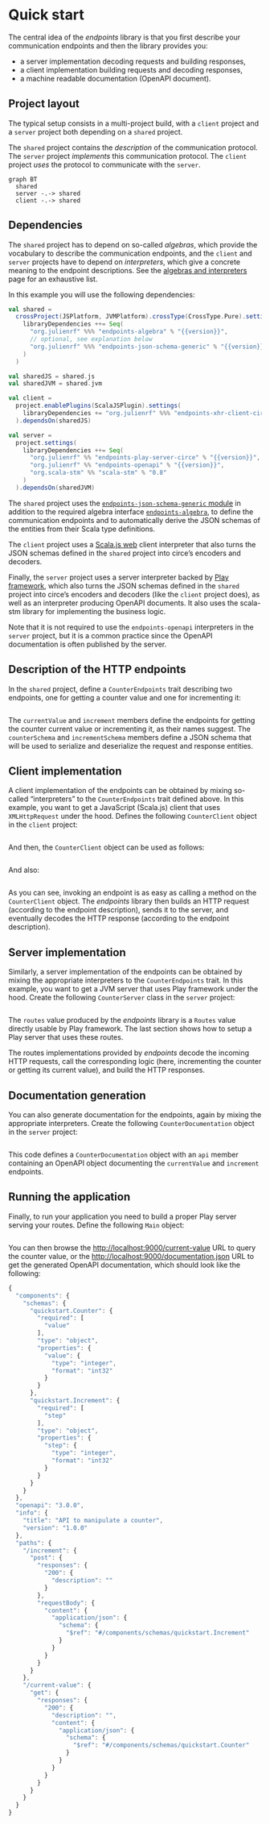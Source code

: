 # Quick start

The central idea of the *endpoints* library is that you first describe your
communication endpoints and then the library provides you:

- a server implementation decoding requests and building responses,
- a client implementation building requests and decoding responses,
- a machine readable documentation (OpenAPI document).

## Project layout

The typical setup consists in a multi-project build, with
a `client` project and a `server` project both depending on a `shared`
project.

The `shared` project contains the *description* of the communication
protocol. The `server` project *implements* this communication protocol.
The `client` project *uses* the protocol to communicate with the `server`.

~~~ mermaid
graph BT
  shared
  server -.-> shared
  client -.-> shared
~~~

## Dependencies

The `shared` project has to depend on so-called *algebras*, which provide the vocabulary
to describe the communication endpoints, and the `client` and `server` projects
have to depend on *interpreters*, which give a concrete meaning to the endpoint descriptions.
See the [algebras and interpreters](algebras-and-interpreters.md) page for an exhaustive
list.

In this example you will use the following dependencies:

~~~ scala expandVars=true
val shared =
  crossProject(JSPlatform, JVMPlatform).crossType(CrossType.Pure).settings(
    libraryDependencies ++= Seq(
      "org.julienrf" %%% "endpoints-algebra" % "{{version}}",
      // optional, see explanation below
      "org.julienrf" %%% "endpoints-json-schema-generic" % "{{version}}"
    )
  )

val sharedJS = shared.js
val sharedJVM = shared.jvm

val client =
  project.enablePlugins(ScalaJSPlugin).settings(
    libraryDependencies += "org.julienrf" %%% "endpoints-xhr-client-circe" % "{{version}}"
  ).dependsOn(sharedJS)

val server =
  project.settings(
    libraryDependencies ++= Seq(
      "org.julienrf" %% "endpoints-play-server-circe" % "{{version}}",
      "org.julienrf" %% "endpoints-openapi" % "{{version}}",
      "org.scala-stm" %% "scala-stm" % "0.8"
    )
  ).dependsOn(sharedJVM)
~~~

The `shared` project uses the
[`endpoints-json-schema-generic` module](algebras/json-schemas.md#generic-derivation-of-json-schemas)
in addition to the required algebra interface [`endpoints-algebra`](algebras/endpoints.md),
to define the communication endpoints and to automatically derive the
JSON schemas of the entities from their Scala type definitions.

The `client` project uses a [Scala.js web](interpreters/scalajs-web.md) client interpreter
that also turns the JSON schemas defined in the `shared` project into
circe’s encoders and decoders.

Finally, the `server` project uses a server interpreter backed by [Play framework](interpreters/play.md),
which also turns the JSON schemas defined in the `shared` project into
circe’s encoders and decoders (like the `client` project does), as well as
an interpreter producing OpenAPI documents.
It also uses the scala-stm library for implementing the business logic.

Note that it is not required to use the `endpoints-openapi` interpreters in the
`server` project, but it is a common practice since the OpenAPI documentation
is often published by the server.

## Description of the HTTP endpoints

In the `shared` project, define a `CounterEndpoints` trait describing two endpoints, one
for getting a counter value and one for incrementing it:

~~~ scala src=../../../../documentation/examples/quickstart/endpoints/src/main/scala/quickstart/CounterEndpoints.scala#relevant-code
~~~

The `currentValue` and `increment` members define the endpoints for getting the counter
current value or incrementing it, as their names suggest. The `counterSchema` and
`incrementSchema` members define a JSON schema that will be used to serialize and
deserialize the request and response entities.

## Client implementation

A client implementation of the endpoints can be obtained by mixing so-called “interpreters” to the `CounterEndpoints`
trait defined above. In this example, you want to get a JavaScript (Scala.js) client that uses `XMLHttpRequest` under
the hood. Defines the following `CounterClient` object in the `client` project:

~~~ scala src=../../../../documentation/examples/quickstart/client/src/main/scala/quickstart/CounterClient.scala#relevant-code
~~~

And then, the `CounterClient` object can be used as follows:

~~~ scala src=../../../../documentation/examples/quickstart/client/src/main/scala/quickstart/Usage.scala#current-value
~~~

And also:

~~~ scala src=../../../../documentation/examples/quickstart/client/src/main/scala/quickstart/Usage.scala#increment
~~~

As you can see, invoking an endpoint is as easy as calling a method on the `CounterClient` object.
The *endpoints* library then builds an HTTP request (according to the endpoint description), sends
it to the server, and eventually decodes the HTTP response (according to the endpoint description).

## Server implementation

Similarly, a server implementation of the endpoints can be obtained by mixing the appropriate
interpreters to the `CounterEndpoints` trait. In this example, you want to get a JVM server
that uses Play framework under the hood. Create the following `CounterServer` class in the
`server` project:

~~~ scala src=../../../../documentation/examples/quickstart/server/src/main/scala/quickstart/CounterServer.scala#relevant-code
~~~

The `routes` value produced by the *endpoints* library is a `Routes` value directly
usable by Play framework. The last section shows how to setup a Play server that
uses these routes.

The routes implementations provided by *endpoints* decode the incoming HTTP requests, call the corresponding logic
(here, incrementing the counter or getting its current value), and build the HTTP responses.

## Documentation generation

You can also generate documentation for the endpoints,
again by mixing the appropriate interpreters. Create the following `CounterDocumentation`
object in the `server` project:

~~~ scala src=../../../../documentation/examples/quickstart/server/src/main/scala/quickstart/CounterDocumentation.scala#relevant-code
~~~

This code defines a `CounterDocumentation` object with an `api` member containing an OpenAPI object documenting
the `currentValue` and `increment` endpoints.

## Running the application

Finally, to run your application you need to build a proper Play server serving your routes.
Define the following `Main` object:

~~~ scala src=../../../../documentation/examples/quickstart/server/src/main/scala/quickstart/Main.scala#relevant-code
~~~

You can then browse the
[http://localhost:9000/current-value](http://localhost:9000/current-value)
URL to query the counter value, or the
[http://localhost:9000/documentation.json](http://localhost:9000/current-value)
URL to get the generated OpenAPI documentation, which should look like
the following:

~~~ javascript
{
  "components": {
    "schemas": {
      "quickstart.Counter": {
        "required": [
          "value"
        ],
        "type": "object",
        "properties": {
          "value": {
            "type": "integer",
            "format": "int32"
          }
        }
      },
      "quickstart.Increment": {
        "required": [
          "step"
        ],
        "type": "object",
        "properties": {
          "step": {
            "type": "integer",
            "format": "int32"
          }
        }
      }
    }
  },
  "openapi": "3.0.0",
  "info": {
    "title": "API to manipulate a counter",
    "version": "1.0.0"
  },
  "paths": {
    "/increment": {
      "post": {
        "responses": {
          "200": {
            "description": ""
          }
        },
        "requestBody": {
          "content": {
            "application/json": {
              "schema": {
                "$ref": "#/components/schemas/quickstart.Increment"
              }
            }
          }
        }
      }
    },
    "/current-value": {
      "get": {
        "responses": {
          "200": {
            "description": "",
            "content": {
              "application/json": {
                "schema": {
                  "$ref": "#/components/schemas/quickstart.Counter"
                }
              }
            }
          }
        }
      }
    }
  }
}
~~~ 
